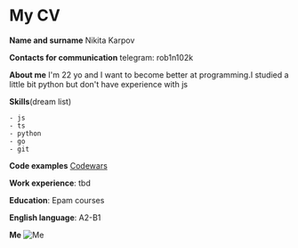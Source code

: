 # My CV  

**Name and surname**
Nikita Karpov  

**Contacts for communication**
telegram: rob1n102k  

**About me**
I'm 22 yo and I want to become better at programming.I studied a little bit python but don't
have experience with js

**Skills**(dream list)

    - js
    - ts
    - python
    - go
    - git  

**Code examples**
[Codewars](https://www.codewars.com/users/Rob1n102k/completed_solutions)  

**Work experience**: tbd  

**Education**: Epam courses  

**English language**: A2-B1 

**Me**
![Me](https://avatars.githubusercontent.com/u/94754454?v=4 "Me")
